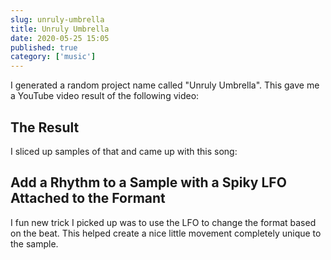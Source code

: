 ```yaml
---
slug: unruly-umbrella
title: Unruly Umbrella
date: 2020-05-25 15:05
published: true
category: ['music']
---
```


I generated a random project name called "Unruly Umbrella". This gave me a YouTube video result of the following video:

<YoutubeEmbed slug="HxyhMdDy32Y"/>

## The Result

I sliced up samples of that and came up with this song:

<SoundCloudEmbed id="827782687"/>


## Add a Rhythm to a Sample with a Spiky LFO Attached to the Formant

I fun new trick I picked up was to use the LFO to change the format based on the beat. This helped create a nice little movement completely unique to the sample.

<YoutubeEmbed slug="mYoTbikUP2U"/>